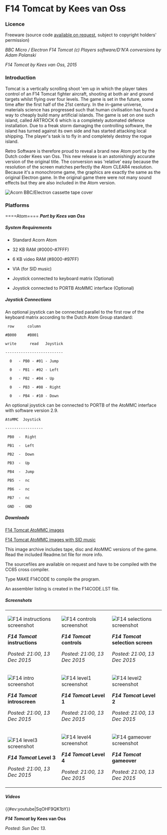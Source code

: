 # F14 Tomcat by Kees van Oss

### Licence

Freeware (source code [available on request](mailto:contact@retrosoftware.co.uk), subject to copyright holders' permission)

_BBC Micro / Electron F14 Tomcat (c) Players software/D'N'A conversions by Adam Polanski_

_F14 Tomcat by Kees van Oss, 2015_

### Introduction

Tomcat is a vertically scrolling shoot 'em up in which the player takes control of an F14 Tomcat fighter aircraft, shooting at both air and ground targets whilst flying over four levels. The game is set in the future, some time after the first half of the 21st century. In the in-game universe, materials science has progressed such that human civilisation has found a way to cheaply build many artificial islands. The game is set on one such island, called ARTROCK 6 which is a completely automated defence installation. Due to a freak storm damaging the controlling software, the island has turned against its own side and has started attacking local shipping. The player's task is to fly in and completely destroy the rogue island.

Retro Software is therefore proud to reveal a brand new Atom port by the Dutch coder Kees van Oss. This new release is an astonishingly accurate version of the original title. The conversion was 'relative' easy because the resolution of the screen matches perfectly the Atom CLEAR4 resolution. Because it's a monochrome game, the graphics are exactly the same as the original Electron game. In the original game there were not many sound effects but they are also included in the Atom version.

![Acorn BBC/Electron cassette tape cover](./images/F14-Tomcat.png "Acorn BBC/Electron cassette tape cover")

### Platforms

====Atom==== **_Port by Kees van Oss_**

##### System Requirements

- Standard Acorn Atom

- 32 KB RAM (\#0000-\#7FFF)

- 6 KB video RAM (\#8000-\#97FF)

- VIA (for SID music)

- Joystick connected to keyboard matrix (Optional)

- Joystick connected to PORTB AtoMMC interface (Optional)

##### Joystick Connections

An optional joystick can be connected parallel to the first row of the keyboard matrix according to the Dutch Atom Group standard:

` row      column`

`#B000     #B001`

`write      read   Joystick`

`--------------------------`

`  0   - PB0 - #01 - Jump`

`  0   - PB1 - #02 - Left`

`  0   - PB2 - #04 - Up`

`  0   - PB3 - #08 - Right`

`  0   - PB4 - #10 - Down`

An optional joystick can be connected to PORTB of the AtoMMC interface with software version 2.9.

`AtoMMC  Joystick`

`-----------------`

` PB0  -  Right`

` PB1  -  Left`

` PB2  -  Down`

` PB3  -  Up`

` PB4  -  Jump`

` PB5  -  nc`

` PB6  -  nc`

` PB7  -  nc`

` GND  -  GND`

##### Downloads

[F14 Tomcat AtoMMC images](./images/F14Tomcat.zip "wikilink")

[F14 Tomcat AtoMMC images with SID music](./images/F14Tomcat-SID.zip "wikilink")

This image archive includes tape, disc and AtoMMC versions of the game. Read the included Readme.txt file for more info.

The sourcefiles are available on request and have to be compiled with the CC65 cross compiler.

Type MAKE F14CODE to compile the program.

An assembler listing is created in the F14CODE.LST file.

##### Screenshots

<table>

<tbody>

<tr class="odd">

<td><p><img src="F14-instructions.png" title="fig:F14 instructions screenshot" alt="F14 instructions screenshot" /><br />

<strong><em>F14 Tomcat</em> instructions</strong><br />

<em>Posted: 21:00, 13 Dec 2015</em></p></td>

<td><p><img src="F14-controls.png" title="fig:F14 controls screenshot" alt="F14 controls screenshot" /><br />

<strong><em>F14 Tomcat</em> controls</strong><br />

<em>Posted: 21:00, 13 Dec 2015</em></p></td>

<td><p><img src="F14-selections.png" title="fig:F14 selections screenshot" alt="F14 selections screenshot" /><br />

<strong><em>F14 Tomcat</em> selection screen</strong><br />

<em>Posted: 21:00, 13 Dec 2015</em></p></td>

</tr>

<tr class="even">

<td><p><img src="F14-intro.png" title="fig:F14 intro screenshot" alt="F14 intro screenshot" /><br />

<strong><em>F14 Tomcat</em> introscreen</strong><br />

<em>Posted: 21:00, 13 Dec 2015</em></p></td>

<td><p><img src="F14-level1.png" title="fig:F14 level1 screenshot" alt="F14 level1 screenshot" /><br />

<strong><em>F14 Tomcat</em> Level 1</strong><br />

<em>Posted: 21:00, 13 Dec 2015</em></p></td>

<td><p><img src="F14-level2.png" title="fig:F14 level2 screenshot" alt="F14 level2 screenshot" /><br />

<strong><em>F14 Tomcat</em> Level 2</strong><br />

<em>Posted: 21:00, 13 Dec 2015</em></p></td>

</tr>

<tr class="odd">

<td><p><img src="F14-level3.png" title="fig:F14 level3 screenshot" alt="F14 level3 screenshot" /><br />

<strong><em>F14 Tomcat</em> Level 3</strong><br />

<em>Posted: 21:00, 13 Dec 2015</em></p></td>

<td><p><img src="F14-level4.png" title="fig:F14 level4 screenshot" alt="F14 level4 screenshot" /><br />

<strong><em>F14 Tomcat</em> Level 4</strong><br />

<em>Posted: 21:00, 13 Dec 2015</em></p></td>

<td><p><img src="F14-gameover.png" title="fig:F14 gameover screenshot" alt="F14 gameover screenshot" /><br />

<strong><em>F14 Tomcat</em> gameover</strong><br />

<em>Posted: 21:00, 13 Dec 2015</em></p></td>

</tr>

</tbody>

</table>

##### Videos

{{\#ev:youtube|SqOHF9QK1bY}}

**_F14 Tomcat_ by Kees van Oss**

_Posted: Sun Dec 13._
